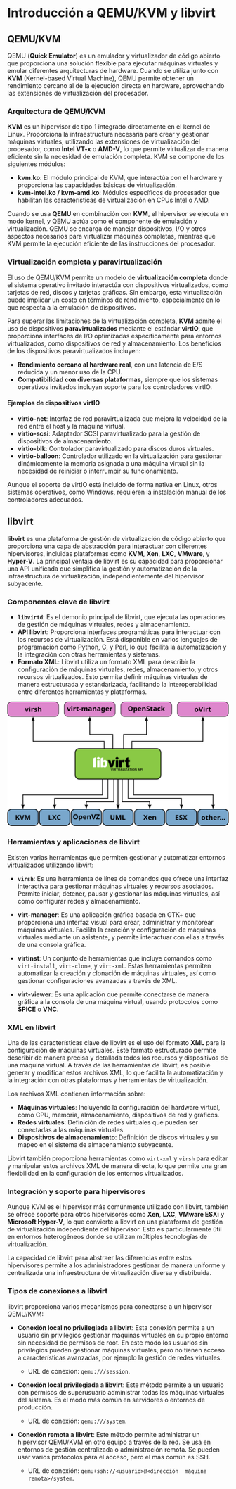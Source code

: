 # Introducción a QEMU/KVM y libvirt


## QEMU/KVM

QEMU (**Quick Emulator**) es un emulador y virtualizador de código abierto que proporciona una solución flexible para ejecutar máquinas virtuales y emular diferentes arquitecturas de hardware. Cuando se utiliza junto con **KVM** (Kernel-based Virtual Machine), QEMU permite obtener un rendimiento cercano al de la ejecución directa en hardware, aprovechando las extensiones de virtualización del procesador.

### Arquitectura de QEMU/KVM

**KVM** es un hipervisor de tipo 1 integrado directamente en el kernel de Linux. Proporciona la infraestructura necesaria para crear y gestionar máquinas virtuales, utilizando las extensiones de virtualización del procesador, como **Intel VT-x** o **AMD-V**, lo que permite virtualizar de manera eficiente sin la necesidad de emulación completa. KVM se compone de los siguientes módulos:

* **kvm.ko**: El módulo principal de KVM, que interactúa con el hardware y proporciona las capacidades básicas de virtualización.
* **kvm-intel.ko / kvm-amd.ko**: Módulos específicos de procesador que habilitan las características de virtualización en CPUs Intel o AMD.

Cuando se usa **QEMU** en combinación con **KVM**, el hipervisor se ejecuta en modo kernel, y QEMU actúa como el componente de emulación y virtualización. QEMU se encarga de manejar dispositivos, I/O y otros aspectos necesarios para virtualizar máquinas completas, mientras que KVM permite la ejecución eficiente de las instrucciones del procesador.

### Virtualización completa y paravirtualización

El uso de QEMU/KVM permite un modelo de **virtualización completa** donde el sistema operativo invitado interactúa con dispositivos virtualizados, como tarjetas de red, discos y tarjetas gráficas. Sin embargo, esta virtualización puede implicar un costo en términos de rendimiento, especialmente en lo que respecta a la emulación de dispositivos.

Para superar las limitaciones de la virtualización completa, **KVM** admite el uso de dispositivos **paravirtualizados** mediante el estándar **virtIO**, que proporciona interfaces de I/O optimizadas específicamente para entornos virtualizados, como dispositivos de red y almacenamiento. Los beneficios de los dispositivos paravirtualizados incluyen:

* **Rendimiento cercano al hardware real**, con una latencia de E/S reducida y un menor uso de la CPU.
* **Compatibilidad con diversas plataformas**, siempre que los sistemas operativos invitados incluyan soporte para los controladores virtIO.

#### Ejemplos de dispositivos virtIO

* **virtio-net**: Interfaz de red paravirtualizada que mejora la velocidad de la red entre el host y la máquina virtual.
* **virtio-scsi**: Adaptador SCSI paravirtualizado para la gestión de dispositivos de almacenamiento.
* **virtio-blk**: Controlador paravirtualizado para discos duros virtuales.
* **virtio-balloon**: Controlador utilizado en la virtualización para gestionar dinámicamente la memoria asignada a una máquina virtual sin la necesidad de reiniciar o interrumpir su funcionamiento.

Aunque el soporte de virtIO está incluido de forma nativa en Linux, otros sistemas operativos, como Windows, requieren la instalación manual de los controladores adecuados.

## libvirt

**libvirt** es una plataforma de gestión de virtualización de código abierto que proporciona una capa de abstracción para interactuar con diferentes hipervisores, incluidas plataformas como **KVM**, **Xen**, **LXC**, **VMware**, y **Hyper-V**. La principal ventaja de libvirt es su capacidad para proporcionar una API unificada que simplifica la gestión y automatización de la infraestructura de virtualización, independientemente del hipervisor subyacente.

### Componentes clave de libvirt

* **`libvirtd`**: Es el demonio principal de libvirt, que ejecuta las operaciones de gestión de máquinas virtuales, redes y almacenamiento.
* **API libvirt**: Proporciona interfaces programáticas para interactuar con los recursos de virtualización. Está disponible en varios lenguajes de programación como Python, C, y Perl, lo que facilita la automatización y la integración con otras herramientas y sistemas.
* **Formato XML**: Libvirt utiliza un formato XML para describir la configuración de máquinas virtuales, redes, almacenamiento, y otros recursos virtualizados. Esto permite definir máquinas virtuales de manera estructurada y estandarizada, facilitando la interoperabilidad entre diferentes herramientas y plataformas.

![libvirt](img/Libvirtsupport.svg)

### Herramientas y aplicaciones de libvirt

Existen varias herramientas que permiten gestionar y automatizar entornos virtualizados utilizando libvirt:

* **`virsh`**: Es una herramienta de línea de comandos que ofrece una interfaz interactiva para gestionar máquinas virtuales y recursos asociados. Permite iniciar, detener, pausar y gestionar las máquinas virtuales, así como configurar redes y almacenamiento.
  
* **virt-manager**: Es una aplicación gráfica basada en GTK+ que proporciona una interfaz visual para crear, administrar y monitorear máquinas virtuales. Facilita la creación y configuración de máquinas virtuales mediante un asistente, y permite interactuar con ellas a través de una consola gráfica.

* **virtinst**: Un conjunto de herramientas que incluye comandos como `virt-install`, `virt-clone`, y `virt-xml`. Estas herramientas permiten automatizar la creación y clonación de máquinas virtuales, así como gestionar configuraciones avanzadas a través de XML.

* **virt-viewer**: Es una aplicación que permite conectarse de manera gráfica a la consola de una máquina virtual, usando protocolos como **SPICE** o **VNC**.

### XML en libvirt

Una de las características clave de libvirt es el uso del formato **XML** para la configuración de máquinas virtuales. Este formato estructurado permite describir de manera precisa y detallada todos los recursos y dispositivos de una máquina virtual. A través de las herramientas de libvirt, es posible generar y modificar estos archivos XML, lo que facilita la automatización y la integración con otras plataformas y herramientas de virtualización.

Los archivos XML contienen información sobre:

* **Máquinas virtuales**: Incluyendo la configuración del hardware virtual, como CPU, memoria, almacenamiento, dispositivos de red y gráficos.
* **Redes virtuales**: Definición de redes virtuales que pueden ser conectadas a las máquinas virtuales.
* **Dispositivos de almacenamiento**: Definición de discos virtuales y su mapeo en el sistema de almacenamiento subyacente.

Libvirt también proporciona herramientas como `virt-xml` y `virsh` para editar y manipular estos archivos XML de manera directa, lo que permite una gran flexibilidad en la configuración de los entornos virtualizados.

### Integración y soporte para hipervisores

Aunque KVM es el hipervisor más comúnmente utilizado con libvirt, también se ofrece soporte para otros hipervisores como **Xen**, **LXC**, **VMware ESXi** y **Microsoft Hyper-V**, lo que convierte a libvirt en una plataforma de gestión de virtualización independiente del hipervisor. Esto es particularmente útil en entornos heterogéneos donde se utilizan múltiples tecnologías de virtualización.

La capacidad de libvirt para abstraer las diferencias entre estos hipervisores permite a los administradores gestionar de manera uniforme y centralizada una infraestructura de virtualización diversa y distribuida.

### Tipos de conexiones a libvirt

libvirt proporciona varios mecanismos para conectarse a un hipervisor QEMU/KVM:

* **Conexión local no privilegiada a libvirt**: Esta conexión permite a un usuario sin privilegios gestionar máquinas virtuales en su propio entorno sin necesidad de permisos de root. En este modo los usuarios sin privilegios pueden gestionar máquinas virtuales, pero no tienen acceso a características avanzadas, por ejemplo la gestión de redes virtuales.

    * URL de conexión: `qemu:///session`.

* **Conexión local privilegiada a libvirt**: Este método permite a un usuario con permisos de superusuario administrar todas las máquinas virtuales del sistema. Es el modo más común en servidores o entornos de producción.

    * URL de conexión: `qemu:///system`.

* **Conexión remota a libvirt**: Este método permite administrar un hipervisor QEMU/KVM en otro equipo a través de la red. Se usa en entornos de gestión centralizada o administración remota. Se pueden usar varios protocolos para el acceso, pero el más común es SSH.

    * URL de conexión: `qemu+ssh://<usuario>@<dirección  máquina remota>/system`.

